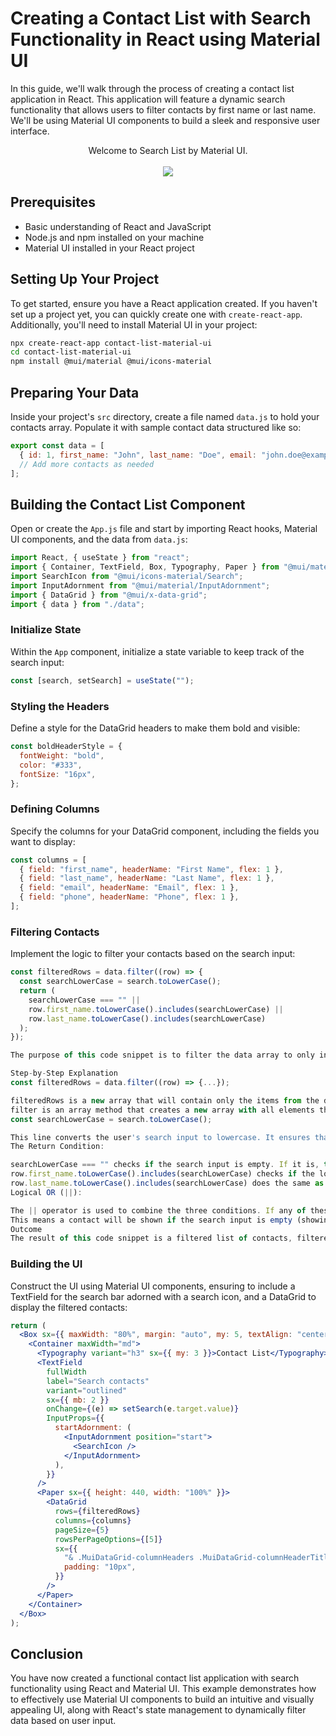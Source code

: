 # Creating a Contact List with Search Functionality in React using Material UI

In this guide, we'll walk through the process of creating a contact list application in React. This application will feature a dynamic search functionality that allows users to filter contacts by first name or last name. We'll be using Material UI components to build a sleek and responsive user interface.


<div align="center">Welcome to Search List by Material UI. </div>
<br/>
<div align="center">
<kbd>
<img src="./img.png">
</kbd>
</div>


## Prerequisites

- Basic understanding of React and JavaScript
- Node.js and npm installed on your machine
- Material UI installed in your React project

## Setting Up Your Project

To get started, ensure you have a React application created. If you haven't set up a project yet, you can quickly create one with `create-react-app`. Additionally, you'll need to install Material UI in your project:

```bash
npx create-react-app contact-list-material-ui
cd contact-list-material-ui
npm install @mui/material @mui/icons-material
```

## Preparing Your Data

Inside your project's `src` directory, create a file named `data.js` to hold your contacts array. Populate it with sample contact data structured like so:

```javascript
export const data = [
  { id: 1, first_name: "John", last_name: "Doe", email: "john.doe@example.com", phone: "123-456-7890" },
  // Add more contacts as needed
];
```

## Building the Contact List Component

Open or create the `App.js` file and start by importing React hooks, Material UI components, and the data from `data.js`:

```javascript
import React, { useState } from "react";
import { Container, TextField, Box, Typography, Paper } from "@mui/material";
import SearchIcon from "@mui/icons-material/Search";
import InputAdornment from "@mui/material/InputAdornment";
import { DataGrid } from "@mui/x-data-grid";
import { data } from "./data";
```

### Initialize State

Within the `App` component, initialize a state variable to keep track of the search input:

```javascript
const [search, setSearch] = useState("");
```

### Styling the Headers

Define a style for the DataGrid headers to make them bold and visible:

```javascript
const boldHeaderStyle = {
  fontWeight: "bold",
  color: "#333",
  fontSize: "16px",
};
```

### Defining Columns

Specify the columns for your DataGrid component, including the fields you want to display:

```javascript
const columns = [
  { field: "first_name", headerName: "First Name", flex: 1 },
  { field: "last_name", headerName: "Last Name", flex: 1 },
  { field: "email", headerName: "Email", flex: 1 },
  { field: "phone", headerName: "Phone", flex: 1 },
];
```

### Filtering Contacts

Implement the logic to filter your contacts based on the search input:

```javascript
const filteredRows = data.filter((row) => {
  const searchLowerCase = search.toLowerCase();
  return (
    searchLowerCase === "" ||
    row.first_name.toLowerCase().includes(searchLowerCase) ||
    row.last_name.toLowerCase().includes(searchLowerCase)
  );
});

The purpose of this code snippet is to filter the data array to only include contacts that match what the user types into the search input. The matching criteria apply to both the first_name and last_name fields of each contact.

Step-by-Step Explanation
const filteredRows = data.filter((row) => {...});

filteredRows is a new array that will contain only the items from the data array that satisfy the condition specified in the filter method.
filter is an array method that creates a new array with all elements that pass the test implemented by the provided function.
const searchLowerCase = search.toLowerCase();

This line converts the user's search input to lowercase. It ensures that the search is case-insensitive. For instance, searching for "john" will also return "John" or "JOHN".
The Return Condition:

searchLowerCase === "" checks if the search input is empty. If it is, this condition is true, and no filtering is applied. All contacts are included because the user hasn't typed anything to filter by.
row.first_name.toLowerCase().includes(searchLowerCase) checks if the lowercase version of the contact's first name includes the lowercase search string. For example, if a user types "jo", this condition will be true for a contact with the first name "John".
row.last_name.toLowerCase().includes(searchLowerCase) does the same as the above but for the contact's last name. It checks if the lowercase version of the last name contains the lowercase search string.
Logical OR (||):

The || operator is used to combine the three conditions. If any of these conditions is true, the filter method will include the current row (contact) in the filteredRows array.
This means a contact will be shown if the search input is empty (showing all contacts), or if either the first name or last name matches the search input.
Outcome
The result of this code snippet is a filtered list of contacts, filteredRows, where each contact's first name or last name (or both) contains the string that the user has entered in the search input, ignoring case differences. This filtered list is then used to display the contacts that match the search criteria, providing a dynamic search functionality within the React application.
```

### Building the UI

Construct the UI using Material UI components, ensuring to include a TextField for the search bar adorned with a search icon, and a DataGrid to display the filtered contacts:

```jsx
return (
  <Box sx={{ maxWidth: "80%", margin: "auto", my: 5, textAlign: "center" }}>
    <Container maxWidth="md">
      <Typography variant="h3" sx={{ my: 3 }}>Contact List</Typography>
      <TextField
        fullWidth
        label="Search contacts"
        variant="outlined"
        sx={{ mb: 2 }}
        onChange={(e) => setSearch(e.target.value)}
        InputProps={{
          startAdornment: (
            <InputAdornment position="start">
              <SearchIcon />
            </InputAdornment>
          ),
        }}
      />
      <Paper sx={{ height: 440, width: "100%" }}>
        <DataGrid
          rows={filteredRows}
          columns={columns}
          pageSize={5}
          rowsPerPageOptions={[5]}
          sx={{
            "& .MuiDataGrid-columnHeaders .MuiDataGrid-columnHeaderTitle": boldHeaderStyle,
            padding: "10px",
          }}
        />
      </Paper>
    </Container>
  </Box>
);
```

## Conclusion

You have now created a functional contact list application with search functionality using React and Material UI. This example demonstrates how to effectively use Material UI components to build an intuitive and visually appealing UI, along with React's state management to dynamically filter data based on user input.
